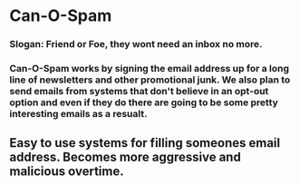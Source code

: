 # Can-O-Spam
### Slogan: Friend or Foe, they wont need an inbox no more. 
### Can-O-Spam works by signing the email address up for a long line of newsletters and other promotional junk. We also plan to send emails from systems that don't believe in an opt-out option and even if they do there are going to be some pretty interesting emails as a resualt.   
## Easy to use systems for filling someones email address. Becomes more aggressive and malicious overtime. 

#
